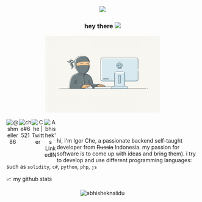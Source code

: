 <center>
 
![](https://visitor-badge.glitch.me/badge?page_id=welcomeshmeller86)

### hey there  <img src="https://media.giphy.com/media/hvRJCLFzcasrR4ia7z/giphy.gif" width="25px">
<img src="https://github.com/shmeller86/shmeller86/blob/master/image.jpeg?raw=true" width="300" height="200" frameBorder="0"></img>

<a href="https://www.instagram.com/shmeller86/">
  <img align="left" alt="@shmeller86" width="33px" src="https://raw.githubusercontent.com/hussainweb/hussainweb/main/icons/instagram.png" />
</a>
<a href="https://discordapp.com/users/311181024476528640">
  <img align="left" alt="che#6521" width="33px" src="https://raw.githubusercontent.com/peterthehan/peterthehan/master/assets/discord.svg" />
</a>
<a href="https://twitter.com/che_shme">
  <img align="left" alt="Che | Twitter" width="33px" src="https://raw.githubusercontent.com/peterthehan/peterthehan/master/assets/twitter.svg" />
</a>
<a href="https://www.linkedin.com/in/irog/">
  <img align="left" alt="Abhishek's LinkedIN" width="33px" src="https://raw.githubusercontent.com/peterthehan/peterthehan/master/assets/linkedin.svg" />
</a>
</center>

<br><br>

hi, I'm Igor Che, a passionate backend self-taught developer from ~~Russia~~ Indonesia. my passion for software is to come up with ideas and bring them). i try to develop and use different programming languages: such as `solidity`, `c#`, `python`, `php`, `js`

📈 my github stats

<p align="center"> <img src="https://github-readme-stats.vercel.app/api?username=shmeller86&show_icons=true&theme=radical" alt="abhisheknaiidu" />
